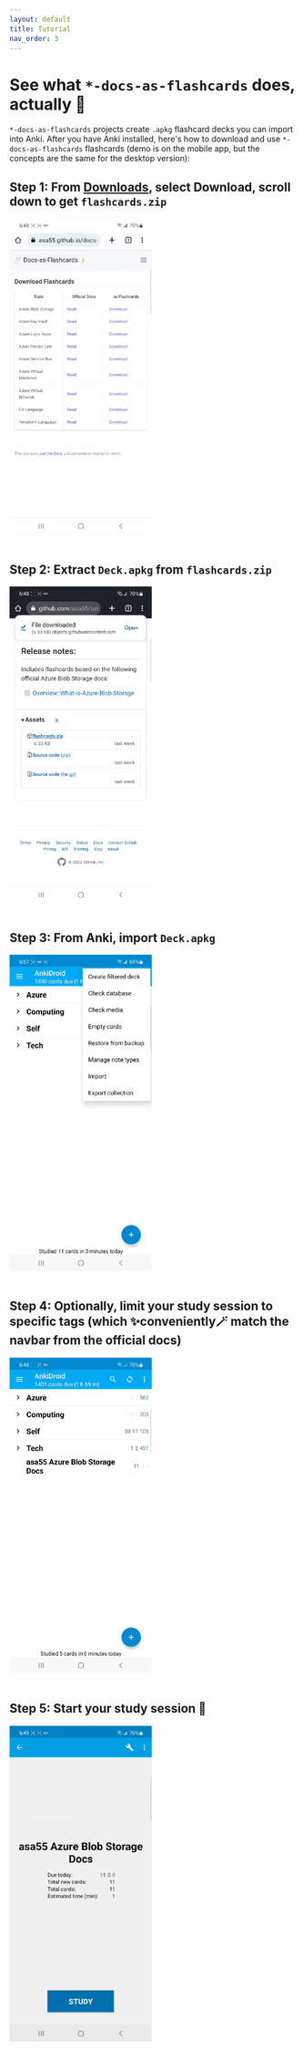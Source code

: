 ```yaml
---
layout: default
title: Tutorial
nav_order: 3
---
```


# See what `*-docs-as-flashcards` does, actually 👀

`*-docs-as-flashcards` projects create `.apkg` flashcard decks you can import into Anki. After you have Anki installed, here's how to download and use `*-docs-as-flashcards` flashcards (demo is on the mobile app, but the concepts are the same for the desktop version):

## Step 1: From [Downloads](./downloads), select Download, scroll down to get `flashcards.zip`

<img src="./1.gif" width="250"><br><br>

## Step 2: Extract `Deck.apkg` from `flashcards.zip`

<img src="./2.gif" width="250"><br><br>

## Step 3: From Anki, import `Deck.apkg`

<img src="./3.gif" width="250"><br><br>

## Step 4: Optionally, limit your study session to specific tags (which ✨conveniently🪄 match the navbar from the official docs)

<img src="./4.gif" width="250"><br><br>

## Step 5: Start your study session 🎉

<img src="./5.gif" width="250">
